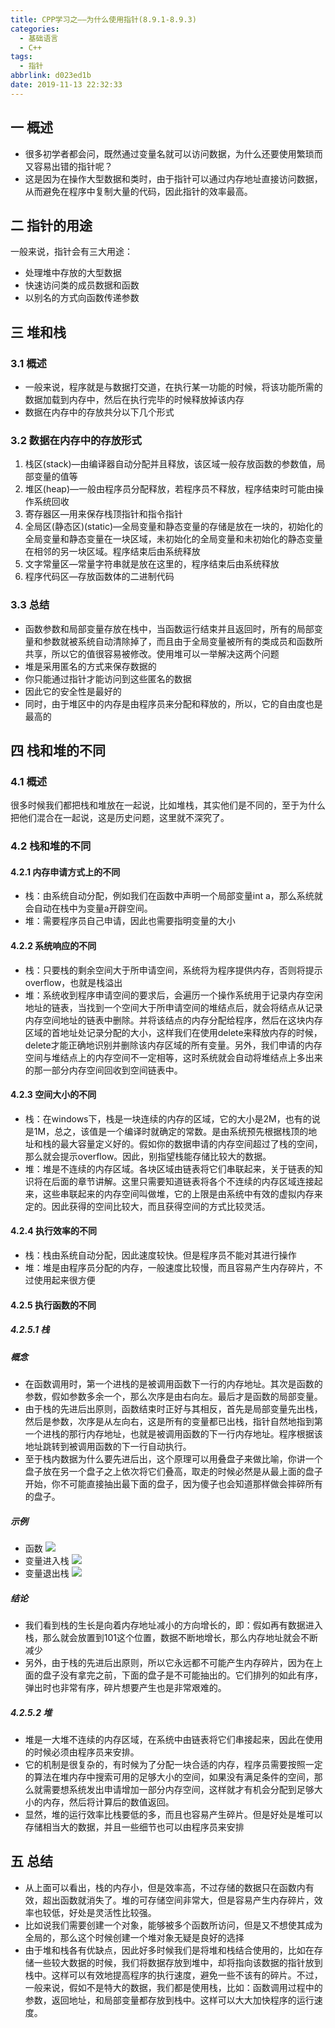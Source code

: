 ```yaml
---
title: CPP学习之——为什么使用指针(8.9.1-8.9.3)
categories:
  - 基础语言
  - C++
tags:
  - 指针
abbrlink: d023ed1b
date: 2019-11-13 22:32:33
---
```

## 一 概述

* 很多初学者都会问，既然通过变量名就可以访问数据，为什么还要使用繁琐而又容易出错的指针呢？
* 这是因为在操作大型数据和类时，由于指针可以通过内存地址直接访问数据，从而避免在程序中复制大量的代码，因此指针的效率最高。  

<!--more-->

## 二 指针的用途

一般来说，指针会有三大用途：  

* 处理堆中存放的大型数据
* 快速访问类的成员数据和函数
* 以别名的方式向函数传递参数

## 三 堆和栈

### 3.1 概述

* 一般来说，程序就是与数据打交道，在执行某一功能的时候，将该功能所需的数据加载到内存中，然后在执行完毕的时候释放掉该内存
* 数据在内存中的存放共分以下几个形式

### 3.2 数据在内存中的存放形式

1.  栈区(stack)—由编译器自动分配并且释放，该区域一般存放函数的参数值，局部变量的值等
2.  堆区(heap)—一般由程序员分配释放，若程序员不释放，程序结束时可能由操作系统回收
3.  寄存器区—用来保存栈顶指针和指令指针
4.  全局区(静态区)(static)—全局变量和静态变量的存储是放在一块的，初始化的全局变量和静态变量在一块区域，未初始化的全局变量和未初始化的静态变量在相邻的另一块区域。程序结束后由系统释放
5.  文字常量区—常量字符串就是放在这里的，程序结束后由系统释放
6.  程序代码区—存放函数体的二进制代码

### 3.3 总结

* 函数参数和局部变量存放在栈中，当函数运行结束并且返回时，所有的局部变量和参数就被系统自动清除掉了，而且由于全局变量被所有的类成员和函数所共享，所以它的值很容易被修改。使用堆可以一举解决这两个问题
* 堆是采用匿名的方式来保存数据的
* 你只能通过指针才能访问到这些匿名的数据
* 因此它的安全性是最好的
* 同时，由于堆区中的内存是由程序员来分配和释放的，所以，它的自由度也是最高的

## 四 栈和堆的不同

### 4.1 概述

很多时候我们都把栈和堆放在一起说，比如堆栈，其实他们是不同的，至于为什么把他们混合在一起说，这是历史问题，这里就不深究了。

### 4.2 栈和堆的不同

#### 4.2.1 内存申请方式上的不同

* 栈：由系统自动分配，例如我们在函数中声明一个局部变量int a，那么系统就会自动在栈中为变量a开辟空间。
* 堆：需要程序员自己申请，因此也需要指明变量的大小

#### 4.2.2 系统响应的不同

* 栈：只要栈的剩余空间大于所申请空间，系统将为程序提供内存，否则将提示overflow，也就是栈溢出
* 堆：系统收到程序申请空间的要求后，会遍历一个操作系统用于记录内存空闲地址的链表，当找到一个空间大于所申请空间的堆结点后，就会将结点从记录内存空间地址的链表中删除。并将该结点的内存分配给程序，然后在这块内存区域的首地址处记录分配的大小，这样我们在使用delete来释放内存的时候，delete才能正确地识别并删除该内存区域的所有变量。另外，我们申请的内存空间与堆结点上的内存空间不一定相等，这时系统就会自动将堆结点上多出来的那一部分内存空间回收到空间链表中。

#### 4.2.3 空间大小的不同

* 栈：在windows下，栈是一块连续的内存的区域，它的大小是2M，也有的说是1M，总之，该值是一个编译时就确定的常数。是由系统预先根据栈顶的地址和栈的最大容量定义好的。假如你的数据申请的内存空间超过了栈的空间，那么就会提示overflow。因此，别指望栈能存储比较大的数据。
* 堆：堆是不连续的内存区域。各块区域由链表将它们串联起来，关于链表的知识将在后面的章节讲解。这里只需要知道链表将各个不连续的内存区域连接起来，这些串联起来的内存空间叫做堆，它的上限是由系统中有效的虚拟内存来定的。因此获得的空间比较大，而且获得空间的方式比较灵活。

#### 4.2.4 执行效率的不同

* 栈：栈由系统自动分配，因此速度较快。但是程序员不能对其进行操作
* 堆：堆是由程序员分配的内存，一般速度比较慢，而且容易产生内存碎片，不过使用起来很方便

#### 4.2.5 执行函数的不同

##### 4.2.5.1 栈 

##### 概念

- 在函数调用时，第一个进栈的是被调用函数下一行的内存地址。其次是函数的参数，假如参数多余一个，那么次序是由右向左。最后才是函数的局部变量。
- 由于栈的先进后出原则，函数结束时正好与其相反，首先是局部变量先出栈，然后是参数，次序是从左向右，这是所有的变量都已出栈，指针自然地指到第一个进栈的那行内存地址，也就是被调用函数的下一行内存地址。程序根据该地址跳转到被调用函数的下一行自动执行。
- 至于栈内数据为什么要先进后出，这个原理可以用叠盘子来做比喻，你讲一个盘子放在另一个盘子之上依次将它们叠高，取走的时候必然是从最上面的盘子开始，你不可能直接抽出最下面的盘子，因为傻子也会知道那样做会摔碎所有的盘子。

##### 示例

* 函数
![][1]
* 变量进入栈
![][2]
* 变量退出栈
![][3]

##### 结论

* 我们看到栈的生长是向着内存地址减小的方向增长的，即：假如再有数据进入栈，那么就会放置到101这个位置，数据不断地增长，那么内存地址就会不断减少
* 另外，由于栈的先进后出原则，所以它永远都不可能产生内存碎片，因为在上面的盘子没有拿完之前，下面的盘子是不可能抽出的。它们排列的如此有序，弹出时也非常有序，碎片想要产生也是非常艰难的。

##### 4.2.5.2 堆

* 堆是一大堆不连续的内存区域，在系统中由链表将它们串接起来，因此在使用的时候必须由程序员来安排。
* 它的机制是很复杂的，有时候为了分配一块合适的内存，程序员需要按照一定的算法在堆内存中搜索可用的足够大小的空间，如果没有满足条件的空间，那么就需要想系统发出申请增加一部分内存空间，这样就才有机会分配到足够大小的内存，然后将计算后的数值返回。
* 显然，堆的运行效率比栈要低的多，而且也容易产生碎片。但是好处是堆可以存储相当大的数据，并且一些细节也可以由程序员来安排

## 五 总结

* 从上面可以看出，栈的内存小，但是效率高，不过存储的数据只在函数内有效，超出函数就消失了。堆的可存储空间非常大，但是容易产生内存碎片，效率也较低，好处是灵活性比较强。
* 比如说我们需要创建一个对象，能够被多个函数所访问，但是又不想使其成为全局的，那么这个时候创建一个堆对象无疑是良好的选择
* 由于堆和栈各有优缺点，因此好多时候我们是将堆和栈结合使用的，比如在存储一些较大数据的时候，我们将数据存放到堆中，却将指向该数据的指针放到栈中。这样可以有效地提高程序的执行速度，避免一些不该有的碎片。不过，一般来说，假如不是特大的数据，我们都是使用栈，比如：函数调用过程中的参数，返回地址，和局部变量都存放到栈中。这样可以大大加快程序的运行速度。


[1]: https://cdn.jsdelivr.net/gh/PGzxc/CDN@master/blog-image/cpp-graph-zhan-function.png
[2]: https://cdn.jsdelivr.net/gh/PGzxc/CDN@master/blog-image/cpp-graph-zhan-in.png
[3]:https://cdn.jsdelivr.net/gh/PGzxc/CDN@master/blog-image/cpp-graph-zhan-out.png